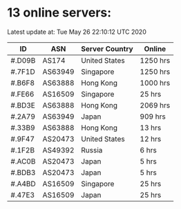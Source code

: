 # 13 online servers:

Latest update at: Tue May 26 22:10:12 UTC 2020

| ID | ASN | Server Country | Online |
| -- | --- | -------------- | ------ |
| #.D09B | AS174 | United States | 1250 hrs |
| #.7F1D | AS63949 | Singapore | 1250 hrs |
| #.B6F8 | AS63888 | Hong Kong | 1000 hrs |
| #.FE66 | AS16509 | Singapore | 25 hrs |
| #.BD3E | AS63888 | Hong Kong | 2069 hrs |
| #.2A79 | AS63949 | Japan | 909 hrs |
| #.33B9 | AS63888 | Hong Kong | 13 hrs |
| #.9F47 | AS20473 | United States | 12 hrs |
| #.1F2B | AS49392 | Russia | 6 hrs |
| #.AC0B | AS20473 | Japan | 5 hrs |
| #.BDB3 | AS20473 | Japan | 5 hrs |
| #.A4BD | AS16509 | Singapore | 25 hrs |
| #.47E3 | AS16509 | Japan | 25 hrs |

